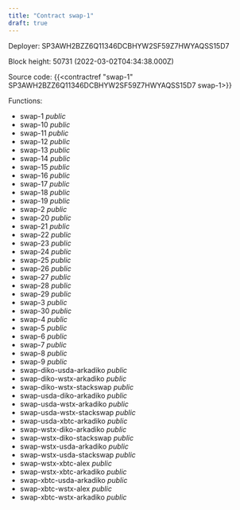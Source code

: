 ```yaml
---
title: "Contract swap-1"
draft: true
---
```

Deployer: SP3AWH2BZZ6Q11346DCBHYW2SF59Z7HWYAQSS15D7


 



Block height: 50731 (2022-03-02T04:34:38.000Z)

Source code: {{<contractref "swap-1" SP3AWH2BZZ6Q11346DCBHYW2SF59Z7HWYAQSS15D7 swap-1>}}

Functions:

* swap-1 _public_
* swap-10 _public_
* swap-11 _public_
* swap-12 _public_
* swap-13 _public_
* swap-14 _public_
* swap-15 _public_
* swap-16 _public_
* swap-17 _public_
* swap-18 _public_
* swap-19 _public_
* swap-2 _public_
* swap-20 _public_
* swap-21 _public_
* swap-22 _public_
* swap-23 _public_
* swap-24 _public_
* swap-25 _public_
* swap-26 _public_
* swap-27 _public_
* swap-28 _public_
* swap-29 _public_
* swap-3 _public_
* swap-30 _public_
* swap-4 _public_
* swap-5 _public_
* swap-6 _public_
* swap-7 _public_
* swap-8 _public_
* swap-9 _public_
* swap-diko-usda-arkadiko _public_
* swap-diko-wstx-arkadiko _public_
* swap-diko-wstx-stackswap _public_
* swap-usda-diko-arkadiko _public_
* swap-usda-wstx-arkadiko _public_
* swap-usda-wstx-stackswap _public_
* swap-usda-xbtc-arkadiko _public_
* swap-wstx-diko-arkadiko _public_
* swap-wstx-diko-stackswap _public_
* swap-wstx-usda-arkadiko _public_
* swap-wstx-usda-stackswap _public_
* swap-wstx-xbtc-alex _public_
* swap-wstx-xbtc-arkadiko _public_
* swap-xbtc-usda-arkadiko _public_
* swap-xbtc-wstx-alex _public_
* swap-xbtc-wstx-arkadiko _public_
